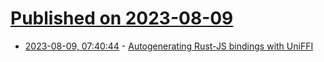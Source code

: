 # [Published on 2023-08-09](index.md)

* [2023-08-09, 07:40:44](https://lobste.rs/s/poi8ou/autogenerating_rust_js_bindings_with) - [Autogenerating Rust-JS bindings with UniFFI](https://hacks.mozilla.org/2023/08/autogenerating-rust-js-bindings-with-uniffi/)
